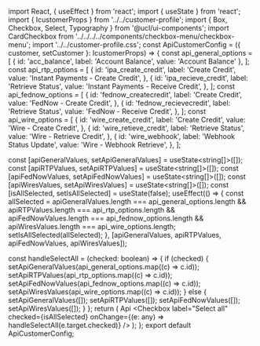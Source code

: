 import React, { useEffect } from 'react';
import { useState } from 'react';
import { IcustomerProps } from '../../customer-profile';
import { Box, Checkbox, Select, Typography } from '@ucl/ui-components';
import CardCheckbox from '../../../../components/checkbox-menu/checkbox-menu';
import '../../customer-profile.css';
const ApiCustomerConfig = ({ customer, setCustomer }: IcustomerProps) => {
  const api_general_options = [
    { id: 'acc_balance', label: 'Account Balance', value: 'Account Balance' },
  ];
  const api_rtp_options = [
    {
      id: 'ipa_create_credit',
      label: 'Create Credit',
      value: 'Instant Payments - Create Credit',
    },
    {
      id: 'ipa_recieve_credit',
      label: 'Retrieve Status',
      value: 'Instant Payments - Receive Credit',
    },
  ];
  const api_fednow_options = [
    {
      id: 'fednow_createcredit',
      label: 'Create Credit',
      value: 'FedNow - Create Credit',
    },
    {
      id: 'fednow_recievecredit',
      label: 'Retrieve Status',
      value: 'FedNow - Receive Credit',
    },
  ];
  const api_wire_options = [
    {
      id: 'wire_create_credit',
      label: 'Create Credit',
      value: 'Wire - Create Credit',
    },
    {
      id: 'wire_retieve_credit',
      label: 'Retrieve Status',
      value: 'Wire - Retrieve Credit',
    },
    {
      id: 'wire_webhook',
      label: 'Webhook Status Update',
      value: 'Wire - Webhook Retrieve',
    },
  ];

  const [apiGeneralValues, setApiGeneralValues] = useState<string[]>([]);
  const [apiRTPValues, setApiRTPValues] = useState<string[]>([]);
  const [apiFedNowValues, setApiFedNowValues] = useState<string[]>([]);
  const [apiWiresValues, setApiWiresValues] = useState<string[]>([]);
  const [isAllSelected, setIsAllSelected] = useState<boolean>(false);
  useEffect(() => {
    const allSelected =
      apiGeneralValues.length === api_general_options.length &&
      apiRTPValues.length === api_rtp_options.length &&
      apiFedNowValues.length === api_fednow_options.length &&
      apiWiresValues.length === api_wire_options.length;
    setIsAllSelected(allSelected);
  }, [apiGeneralValues, apiRTPValues, apiFedNowValues, apiWiresValues]);

  const handleSelectAll = (checked: boolean) => {
    if (checked) {
      setApiGeneralValues(api_general_options.map((c) => c.id));
      setApiRTPValues(api_rtp_options.map((c) => c.id));
      setApiFedNowValues(api_fednow_options.map((c) => c.id));
      setApiWiresValues(api_wire_options.map((c) => c.id));
    } else {
      setApiGeneralValues([]);
      setApiRTPValues([]);
      setApiFedNowValues([]);
      setApiWiresValues([]);
    }
  };
  return (
    <Box className="section">
      <Box className="group-head">
        <Typography variant="h3" className="main-header" fontStyle="italic">
          Api
        </Typography>
        <Checkbox
          label="Select all"
          checked={isAllSelected}
          onChange={(e: any) => handleSelectAll(e.target.checked)}
        />
      </Box>
      <Box className="checkbox-container sub-section">
        <CardCheckbox
          title="General"
          checkboxes={api_general_options}
          selectedValues={apiGeneralValues}
          onChange={setApiGeneralValues}
        />
        <CardCheckbox
          title="US RTP"
          checkboxes={api_rtp_options}
          selectedValues={apiRTPValues}
          onChange={setApiRTPValues}
        />
        <CardCheckbox
          title="FedNow"
          checkboxes={api_fednow_options}
          selectedValues={apiFedNowValues}
          onChange={setApiFedNowValues}
        />
        <CardCheckbox
          title="Wire"
          checkboxes={api_wire_options}
          selectedValues={apiWiresValues}
          onChange={setApiWiresValues}
        />
      </Box>
    </Box>
  );
};
export default ApiCustomerConfig;
